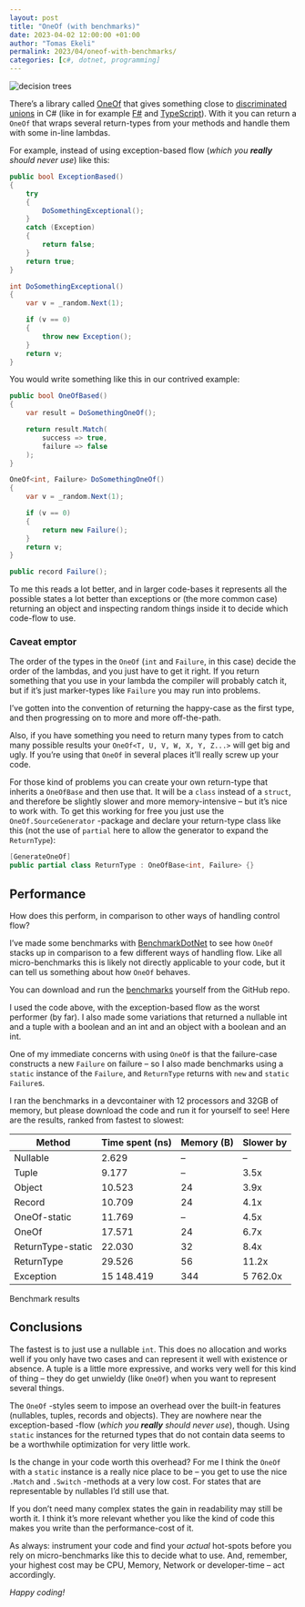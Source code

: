 ```yaml
---
layout: post
title: "OneOf (with benchmarks)"
date: 2023-04-02 12:00:00 +01:00
author: "Tomas Ekeli"
permalink: 2023/04/oneof-with-benchmarks/
categories: [c#, dotnet, programming]
---
```


![decision trees](/assets/img/2023-04-02-oneof-with-benchmarks.png)

There’s a library called [OneOf](https://github.com/mcintyre321/OneOf) that gives something close to [discriminated unions](https://en.wikipedia.org/wiki/Tagged_union) in C# (like in for example [F#](https://fsharpforfunandprofit.com/posts/discriminated-unions/) and [TypeScript](https://www.typescriptlang.org/docs/handbook/unions-and-intersections.html?ref=hackernoon.com#discriminating-unions)). With it you can return a `OneOf` that wraps several return-types from your methods and handle them with some in-line lambdas.

For example, instead of using exception-based flow (_which you **really** should never use_) like this:

```csharp
public bool ExceptionBased()
{
	try
	{
		DoSomethingExceptional();
	}
	catch (Exception)
	{
		return false;
	}
	return true;
}

int DoSomethingExceptional()
{
	var v = _random.Next(1);

	if (v == 0)
	{
		throw new Exception();
	}
	return v;
}
```

You would write something like this in our contrived example:

```csharp
public bool OneOfBased()
{
	var result = DoSomethingOneOf();

	return result.Match(
		success => true,
		failure => false
	);
}

OneOf<int, Failure> DoSomethingOneOf()
{
	var v = _random.Next(1);

	if (v == 0)
	{
		return new Failure();
	}
	return v;
}

public record Failure();
```

To me this reads a lot better, and in larger code-bases it represents all the possible states a lot better than exceptions or (the more common case) returning an object and inspecting random things inside it to decide which code-flow to use.

### Caveat emptor

The order of the types in the `OneOf` (`int` and `Failure`, in this case) decide the order of the lambdas, and you just have to get it right. If you return something that you use in your lambda the compiler will probably catch it, but if it’s just marker-types like `Failure` you may run into problems.

I’ve gotten into the convention of returning the happy-case as the first type, and then progressing on to more and more off-the-path.

Also, if you have something you need to return many types from to catch many possible results your `OneOf<T, U, V, W, X, Y, Z...>` will get big and ugly. If you’re using that `OneOf` in several places it’ll really screw up your code.

For those kind of problems you can create your own return-type that inherits a `OneOfBase` and then use that. It will be a `class` instead of a `struct`, and therefore be slightly slower and more memory-intensive – but it’s nice to work with. To get this working for free you just use the `OneOf.SourceGenerator` -package and declare your return-type class like this (not the use of `partial` here to allow the generator to expand the `ReturnType`):

```csharp
[GenerateOneOf]
public partial class ReturnType : OneOfBase<int, Failure> {}
```

## Performance

How does this perform, in comparison to other ways of handling control flow?

I’ve made some benchmarks with [BenchmarkDotNet](https://github.com/dotnet/BenchmarkDotNet) to see how `OneOf` stacks up in comparison to a few different ways of handling flow. Like all micro-benchmarks this is likely not directly applicable to your code, but it can tell us something about how `OneOf` behaves.

You can download and run the [benchmarks](https://github.com/TomasEkeli/bencmarks-one-of) yourself from the GitHub repo.

I used the code above, with the exception-based flow as the worst performer (by far). I also made some variations that returned a nullable int and a tuple with a boolean and an int and an object with a boolean and an int.

One of my immediate concerns with using `OneOf` is that the failure-case constructs a new `Failure` on failure – so I also made benchmarks using a `static` instance of the `Failure`, and `ReturnType` returns with `new` and `static` `Failure`s.

I ran the benchmarks in a devcontainer with 12 processors and 32GB of memory, but please download the code and run it for yourself to see! Here are the results, ranked from fastest to slowest:

| Method | Time spent (ns) | Memory (B) | Slower by |
| --- | --- | --- | --- |
| Nullable | 2.629 | – | – |
| Tuple | 9.177 | – | 3.5x |
| Object | 10.523 | 24 | 3.9x |
| Record | 10.709 | 24 | 4.1x |
| OneOf-static | 11.769 | – | 4.5x |
| OneOf | 17.571 | 24 | 6.7x |
| ReturnType-static | 22.030 | 32 | 8.4x |
| ReturnType | 29.526 | 56 | 11.2x |
| Exception | 15 148.419 | 344 | 5 762.0x |

Benchmark results

## Conclusions

The fastest is to just use a nullable `int`. This does no allocation and works well if you only have two cases and can represent it well with existence or absence. A tuple is a little more expressive, and works very well for this kind of thing – they do get unwieldy (like `OneOf`) when you want to represent several things.

The `OneOf` -styles seem to impose an overhead over the built-in features (nullables, tuples, records and objects). They are nowhere near the exception-based -flow (_which you **really** should never use_), though. Using `static` instances for the returned types that do not contain data seems to be a worthwhile optimization for very little work.

Is the change in your code worth this overhead? For me I think the `OneOf` with a `static` instance is a really nice place to be – you get to use the nice `.Match` and `.Switch` -methods at a very low cost. For states that are representable by nullables I’d still use that.

If you don’t need many complex states the gain in readability may still be worth it. I think it’s more relevant whether you like the kind of code this makes you write than the performance-cost of it.

As always: instrument your code and find your _actual_ hot-spots before you rely on micro-benchmarks like this to decide what to use. And, remember, your highest cost may be CPU, Memory, Network or developer-time – act accordingly.

_Happy coding!_